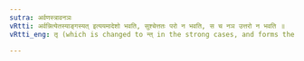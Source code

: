 ```yaml
---
sutra: अर्वणस्त्रावनञः
vRtti: अर्वन्नित्येतस्याङ्गस्यत् इत्ययमादेशो भवति, सुश्चेत्ततः परो न भवति, स च नञ उत्तरो न भवति ॥
vRtti_eng: तृ (which is changed to न्त् in the strong cases, and forms the feminine in ई unaccented) is substituted for the final of the stem अर्वन्, except in the Nominative singular or when the word is joined with the Negative particle.

---
```

